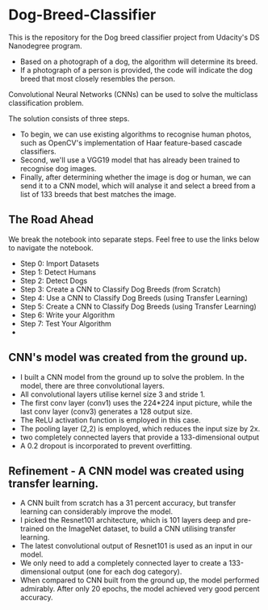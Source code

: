 # Dog-Breed-Classifier

This is the repository for the Dog breed classifier project from Udacity's DS Nanodegree program.

- Based on a photograph of a dog, the algorithm will determine its breed.
- If a photograph of a person is provided, the code will indicate the dog breed that most closely resembles the person.

Convolutional Neural Networks (CNNs) can be used to solve the multiclass classification problem.

The solution consists of three steps.
- To begin, we can use existing algorithms to recognise human photos, such as OpenCV's implementation of Haar feature-based cascade classifiers.
- Second, we'll use a VGG19 model that has already been trained to recognise dog images.
- Finally, after determining whether the image is dog or human, we can send it to a CNN model, which will analyse it and select a breed from a list of 133 breeds that best matches the image.


## The Road Ahead
We break the notebook into separate steps. Feel free to use the links below to navigate the notebook.

- Step 0: Import Datasets
- Step 1: Detect Humans
- Step 2: Detect Dogs
- Step 3: Create a CNN to Classify Dog Breeds (from Scratch)
- Step 4: Use a CNN to Classify Dog Breeds (using Transfer Learning)
- Step 5: Create a CNN to Classify Dog Breeds (using Transfer Learning)
- Step 6: Write your Algorithm
- Step 7: Test Your Algorithm
- 

## CNN's model was created from the ground up.

- I built a CNN model from the ground up to solve the problem. In the model, there are three convolutional layers.
- All convolutional layers utilise kernel size 3 and stride 1.
- The first conv layer (conv1) uses the 224*224 input picture, while the last conv layer (conv3) generates a 128 output size.
- The ReLU activation function is employed in this case.
- The pooling layer (2,2) is employed, which reduces the input size by 2x.
- two completely connected layers that provide a 133-dimensional output
- A 0.2 dropout is incorporated to prevent overfitting.

## Refinement - A CNN model was created using transfer learning.

- A CNN built from scratch has a 31 percent accuracy, but transfer learning can considerably improve the model.
- I picked the Resnet101 architecture, which is 101 layers deep and pre-trained on the ImageNet dataset, to build a CNN utilising transfer learning.
- The latest convolutional output of Resnet101 is used as an input in our model.
- We only need to add a completely connected layer to create a 133-dimensional output (one for each dog category).
- When compared to CNN built from the ground up, the model performed admirably. After only 20 epochs, the model achieved very good percent accuracy.



